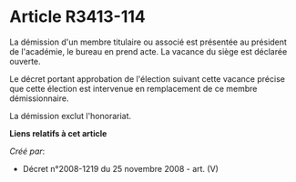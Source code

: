 # Article R3413-114

La démission d'un membre titulaire ou associé est présentée au président de l'académie, le bureau en prend acte. La vacance
du siège est déclarée ouverte.

Le décret portant approbation de l'élection suivant cette vacance précise que cette élection est intervenue en remplacement
de ce membre démissionnaire.

La démission exclut l'honorariat.

**Liens relatifs à cet article**

_Créé par_:

  - Décret n°2008-1219 du 25 novembre 2008 - art. (V)
